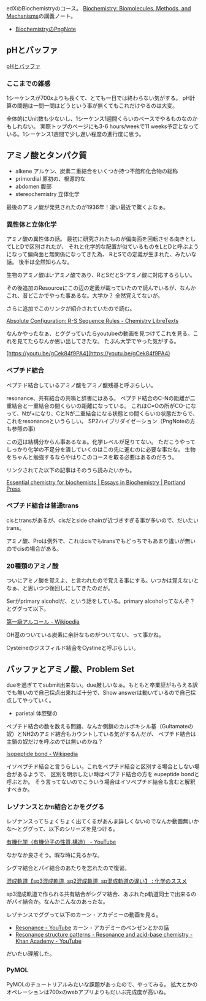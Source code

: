 edXのBiochemistryのコース。
[Biochemistry: Biomolecules, Methods, and Mechanisms](https://www.edx.org/course/biochemistry-biomolecules-methods-and-mechanisms-course-v1mitx705x3t2021)の講義ノート。

- [BiochemistryのPngNote](https://karino2.github.io/ImageGallery/Biochemistry705x.html)


## pHとバッファ

[pHとバッファ](pHとバッファ.md)

### ここまでの雑感

1シーケンスが700xよりも長くて、とても一日では終わらない気がする。
pH計算の問題は一問一問はどうという事が無くてもこれだけやるのは大変。

全体的にUnit数も少ないし、1シーケンス1週間くらいのペースでやるものなのかもしれない。
実際トップのページにも3-6 hours/weekで11 weeks予定となっている。1シーケンス1週間で少し遅い程度の進行度に思う。

## アミノ酸とタンパク質

- alkene アルケン、炭素二重結合をいくつか持つ不飽和化合物の総称
- primordial 原初の、根源的な
- abdomen 腹部
- stereochemistry 立体化学

最後のアミノ酸が発見されたのが1936年！凄い最近で驚くよなぁ。

### 異性体と立体化学

アミノ酸の異性体の話。
最初に研究されたものが偏向面を回転させる向きとしてLとDで区別されたが、
それと化学的な配置が似ているものをLとDと呼ぶようになって偏向面と無関係になってきた為、
RとSでの定義が生まれた、みたいな話。
後半は全然知らんな。

生物のアミノ酸はL-アミノ酸であり、RとSだとS-アミノ酸に対応するらしい。

その後追加のResourceにこの辺の定義が載っていたので読んでいるが、なんかこれ、昔どこかでやった事あるな。大学か？
全然覚えてないが。

さらに追加でこのリンクが紹介されていたので読む。

[Absolute Configuration: R-S Sequence Rules - Chemistry LibreTexts](https://chem.libretexts.org/Bookshelves/Organic_Chemistry/Supplemental_Modules_%28Organic_Chemistry%29/Chirality/Absolute_Configuration_R-S_Sequence_Rules)

なんかやったなぁ、とググっていたらyoutubeの動画を見つけてこれを見る。これを見てたらなんか思い出してきたな。
たぶん大学でやった気がする。

[https://youtu.be/gCek84f9PA4](https://youtu.be/gCek84f9PA4)

### ペプチド結合

ペプチド結合しているアミノ酸をアミノ酸残基と呼ぶらしい。

resonance、共有結合の共鳴と辞書にはある。
ペプチド結合のC-Nの距離が二重結合と一重結合の間くらいの距離になっている。
これはC=Oの所がCO-になって、Nが+になり、CとNが二重結合になる状態との間くらいの状態だからで、
これをresonanceというらしい。
SP2ハイブリダイゼーション（PngNoteの方も参照の事）

この辺は結構分からん事あるなぁ。化学レベルが足りてない。
ただこうやってしっかり化学の不足分を潰していくのはこの先に進むのに必要な事だな。
生物をちゃんと勉強するならやはりこのコースを取る必要はあるのだろう。

リンクされてた以下の記事はそのうち読みたいかも。

[Essential chemistry for biochemists | Essays in Biochemistry | Portland Press](https://portlandpress.com/essaysbiochem/article/61/4/401/78233/Essential-chemistry-for-biochemists)

### ペプチド結合は普通trans

cisとtransがあるが、cisだとside chainが近づきすぎる事が多いので、だいたいtrans。

アミノ酸、Proは例外で、これはcisでもtransでもどっちでもあまり違いが無いのでcisの場合がある。

### 20種類のアミノ酸

ついにアミノ酸を覚えよ、と言われたので覚える事にする。いつかは覚えないとなぁ、と思いつつ後回しにしてきたのだが。

Serがprimary alcoholだ、という話をしている。primary alcoholってなんぞ？とググって以下。

[第一級アルコール - Wikipedia](https://ja.wikipedia.org/wiki/%E7%AC%AC%E4%B8%80%E7%B4%9A%E3%82%A2%E3%83%AB%E3%82%B3%E3%83%BC%E3%83%AB)

OH基のついている炭素に余計なものがついてない、って事かね。

Cysteineのジスフィルド結合をCystineと呼ぶらしい。

## バッファとアミノ酸、Problem Set

dueを過ぎててsubmit出来ない。due厳しいなぁ。もともと卒業証がもらえる訳でも無いので自己採点出来れば十分で、Show answerは動いているので自己採点してやっていく。

- parietal 体腔壁の

ペプチド結合の数を数える問題、なんか側鎖のカルボキシル基（Gultamateの奴）とNH2のアミド結合もカウントしている気がするんだが、
ペプチド結合は主鎖の奴だけを呼ぶのでは無いのかね？

[Isopeptide bond - Wikipedia](https://en.wikipedia.org/wiki/Isopeptide_bond)

イソペプチド結合と言うらしい。これをペプチド結合と区別する場合としない場合があるようで、
区別を明示したい時はペプチド結合の方を eupeptide bondと呼ぶとか。
そう言ってないのでこういう場合はイソペプチド結合も含むと解釈すべきか。

### レゾナンスとかπ結合とかをググる

レゾナンスってちょくちょく出てくるがあんま詳しくないのでなんか動画無いかな〜とググって、以下のシリーズを見つける。

[有機化学（有機分子の性質,構造） - YouTube](https://www.youtube.com/playlist?list=PLohkf6eG6t1B3_ls2R2jVib0LlNXIUARv)

なかなか良さそう。暇な時に見るかな。

シグマ結合とパイ結合のあたりを忘れたので復習。

[混成軌道【sp3混成軌道, sp2混成軌道, sp混成軌道の違い】 : 化学のススメ](https://chemblogno1.blogspot.com/2019/10/sp-sp3-sp2-sp3.html)

sp3混成軌道で作られる共有結合がシグマ結合、あぶれたp軌道同士で出来るのがパイ結合か。なんかこんなのあったな。

レゾナンスでググって以下のカーン・アカデミーの動画を見る。

- [Resonance - YouTube](https://www.youtube.com/watch?v=6XOm3Km7r30) カーン・アカデミーのベンゼンとかの話
- [Resonance structure patterns - Resonance and acid-base chemistry - Khan Academy - YouTube](https://www.youtube.com/watch?v=UHZHkZ6_H5o)

だいたい理解した。

### PyMOL

PyMOLのチュートリアルみたいな課題があったので、やってみる。
拡大とかのオペレーションは700xのwebアプリよりもだいぶ完成度が高いね。
